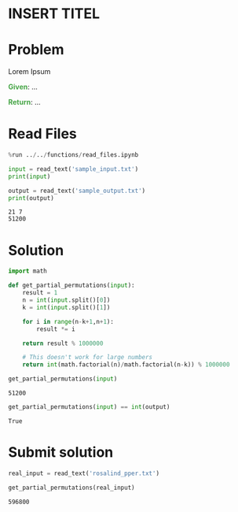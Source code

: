 ---
---

# INSERT TITEL

# Problem

Lorem Ipsum

<span style="color:rgba(70,165,70,255); font-weight:bold">Given</span>: ...

<span style="color:rgba(70,165,70,255); font-weight:bold">Return</span>: ...



# Read Files


```python
%run ../../functions/read_files.ipynb
```


```python
input = read_text('sample_input.txt')
print(input)

output = read_text('sample_output.txt')
print(output)
```

    21 7
    51200


# Solution


```python
import math

def get_partial_permutations(input):
    result = 1
    n = int(input.split()[0])
    k = int(input.split()[1])

    for i in range(n-k+1,n+1):
        result *= i

    return result % 1000000

    # This doesn't work for large numbers
    return int(math.factorial(n)/math.factorial(n-k)) % 1000000

get_partial_permutations(input)
```




    51200




```python
get_partial_permutations(input) == int(output)
```




    True



# Submit solution


```python
real_input = read_text('rosalind_pper.txt')

get_partial_permutations(real_input)
```




    596800




```python

```
